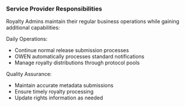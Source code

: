 ### Service Provider Responsibilities

Royalty Admins maintain their regular business operations while gaining additional capabilities:

Daily Operations:
- Continue normal release submission processes
- OWEN automatically processes standard notifications
- Manage royalty distributions through protocol pools

Quality Assurance:
- Maintain accurate metadata submissions
- Ensure timely royalty processing
- Update rights information as needed
